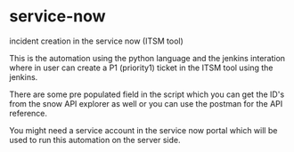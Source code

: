 # service-now
incident creation in the service now (ITSM tool)


This is the automation using the python language and the jenkins interation where in user can create a P1 (priority1) ticket in the ITSM tool using the jenkins. 

There are some pre populated field in the script which you can get the ID's from the snow API explorer as well or you can use the postman for the API reference. 

You might need a service account in the service now portal which will be used to run this automation on the server side. 
